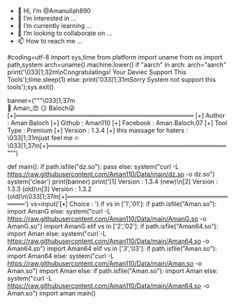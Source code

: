 - 👋 Hi, I’m @Amanullah890
- 👀 I’m interested in ...
- 🌱 I’m currently learning ...
- 💞️ I’m looking to collaborate on ...
- 📫 How to reach me ...

<!---
Amanullah890/Amanullah890 is a ✨ special ✨ repository because its `README.md` (this file) appears on your GitHub profile.
You can click the Preview link to take a look at your changes.
--->
#coding=utf-8
import sys,time
from platform import uname
from os import path,system
arch=uname().machine.lower()
if "aarch" in arch:
    arch="aarch"
    print('\033[1;32m\nCongratulatings! Your Deviec Support This Tools');time.sleep(1)
else:
    print('033[1;31mSorry System not support this tools');sys.exit()
    
banner=("""\033[1;37m    
   👻 Aman_😍
               😏           Baloch😜
[+]═════════════════════════════════════════
[+] Author    : Aman Baloch
[+] Github    : Aman110
[+] Facebook  : Aman.Baloch.07
[+] Tool Type : Premium
[+] Version   : 1.3.4
[+] this massage for haters : \033[1;31mjust feel me 🔥
\033[1;37m[+]═════════════════════════════════════════""")

def main():
    if path.isfile("dz.so"):
        pass
    else:
        system("curl -L https://raw.githubusercontent.com/Aman110/Data/main/dz.so -o dz.so")
    system('clear')
    print(banner)
    print('[1] Version : 1.3.4 (new)\n[2] Version : 1.3.3 (old)\n[3] Version : 1.3.2 (old)\n\033[1;37m[+]═════════════════════════════════════════')
    vs=input('[•] Choice : ')
    if vs in ['1','01']:
        if path.isfile("Aman.so"):
            import AmanG
        else:
            system("curl -L https://raw.githubusercontent.com/Aman110/Data/main/AmanG.so -o AmanG.so")
            import AmanG
    elif vs in ['2','02']:
        if path.isfile("Aman64.so"):
            import Aman
        else:
            system("curl -L https://raw.githubusercontent.com/Aman110/Data/main/Aman64.so -o Aman64.so")
            import Aman64
    elif vs in ['3','03']:
        if path.isfile("Aman.so"):
            import Aman64
        else:
            system("curl -L https://raw.githubusercontent.com/Aman110/Data/main/Aman.so -o Aman.so")
            import Aman
    else:
        if path.isfile("Aman.so"):
            import Aman
        else:
            system("curl -L https://raw.githubusercontent.com/Aman110/Data/main/Aman64.so -o Aman.so")
            import aman
main()

